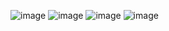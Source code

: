 ![image](https://github.com/MINJE-98/MINJE-98/assets/56459078/ca67657c-68fa-4c89-84f9-08abb31519d5)
![image](https://github.com/MINJE-98/MINJE-98/assets/56459078/a752d514-f402-42e5-98d5-8736fbfcb79c)
![image](https://github.com/MINJE-98/MINJE-98/assets/56459078/c38fbe5b-f6e6-409e-a2e2-5e044e4756bd)
![image](https://github.com/MINJE-98/MINJE-98/assets/56459078/1d7a6077-bea2-466b-9028-13494c2a2ce3)
